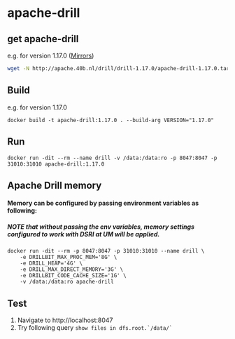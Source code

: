 # apache-drill

## get apache-drill 
e.g. for version 1.17.0 ([Mirrors](https://drill.apache.org/download/))
```bash
wget -N http://apache.40b.nl/drill/drill-1.17.0/apache-drill-1.17.0.tar.gz
```

## Build
e.g. for version 1.17.0
```
docker build -t apache-drill:1.17.0 . --build-arg VERSION="1.17.0"
```

## Run
```
docker run -dit --rm --name drill -v /data:/data:ro -p 8047:8047 -p 31010:31010 apache-drill:1.17.0
```

## Apache Drill memory
#### Memory can be configured by passing environment variables as following:
##### NOTE that without passing the env variables, memory settings configured to work with DSRI at UM will be applied.
```
docker run -dit --rm -p 8047:8047 -p 31010:31010 --name drill \
	-e DRILLBIT_MAX_PROC_MEM='8G' \
	-e DRILL_HEAP='4G' \
	-e DRILL_MAX_DIRECT_MEMORY='3G' \
	-e DRILLBIT_CODE_CACHE_SIZE='1G' \
	-v /data:/data:ro apache-drill
```


## Test
1. Navigate to http://localhost:8047
2. Try following query ```show files in dfs.root.`/data/` ```
